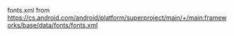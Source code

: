 fonts.xml from https://cs.android.com/android/platform/superproject/main/+/main:frameworks/base/data/fonts/fonts.xml